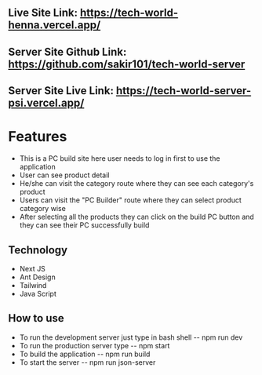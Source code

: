 ## Live Site Link: https://tech-world-henna.vercel.app/
## Server Site Github Link: https://github.com/sakir101/tech-world-server
## Server Site Live Link: https://tech-world-server-psi.vercel.app/

# Features
* This is a PC build site here user needs to log in first to use the application
* User can see product detail
* He/she can visit the category route where they can see each category's product
* Users can visit the "PC Builder" route where they can select product category wise
* After selecting all the products they can click on the build PC button and they can see their PC successfully build

## Technology
* Next JS
* Ant Design
* Tailwind
* Java Script

## How to use 
* To run the development server just type in bash shell -- npm run dev
* To run the production server type -- npm start
* To build the application -- npm run build
* To start the server -- npm run json-server
